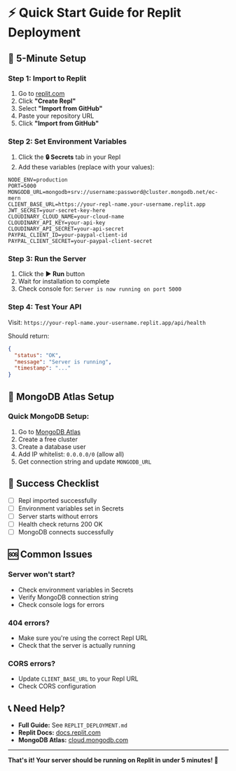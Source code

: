 # ⚡ Quick Start Guide for Replit Deployment

## 🚀 5-Minute Setup

### Step 1: Import to Replit
1. Go to [replit.com](https://replit.com)
2. Click **"Create Repl"**
3. Select **"Import from GitHub"**
4. Paste your repository URL
5. Click **"Import from GitHub"**

### Step 2: Set Environment Variables
1. Click the **🔒 Secrets** tab in your Repl
2. Add these variables (replace with your values):

```
NODE_ENV=production
PORT=5000
MONGODB_URL=mongodb+srv://username:password@cluster.mongodb.net/ec-mern
CLIENT_BASE_URL=https://your-repl-name.your-username.replit.app
JWT_SECRET=your-secret-key-here
CLOUDINARY_CLOUD_NAME=your-cloud-name
CLOUDINARY_API_KEY=your-api-key
CLOUDINARY_API_SECRET=your-api-secret
PAYPAL_CLIENT_ID=your-paypal-client-id
PAYPAL_CLIENT_SECRET=your-paypal-client-secret
```

### Step 3: Run the Server
1. Click the **▶️ Run** button
2. Wait for installation to complete
3. Check console for: `Server is now running on port 5000`

### Step 4: Test Your API
Visit: `https://your-repl-name.your-username.replit.app/api/health`

Should return:
```json
{
  "status": "OK",
  "message": "Server is running",
  "timestamp": "..."
}
```

## 🔧 MongoDB Atlas Setup

### Quick MongoDB Setup:
1. Go to [MongoDB Atlas](https://cloud.mongodb.com)
2. Create a free cluster
3. Create a database user
4. Add IP whitelist: `0.0.0.0/0` (allow all)
5. Get connection string and update `MONGODB_URL`

## 🎯 Success Checklist

- [ ] Repl imported successfully
- [ ] Environment variables set in Secrets
- [ ] Server starts without errors
- [ ] Health check returns 200 OK
- [ ] MongoDB connects successfully

## 🆘 Common Issues

### Server won't start?
- Check environment variables in Secrets
- Verify MongoDB connection string
- Check console logs for errors

### 404 errors?
- Make sure you're using the correct Repl URL
- Check that the server is actually running

### CORS errors?
- Update `CLIENT_BASE_URL` to your Repl URL
- Check CORS configuration

## 📞 Need Help?

- **Full Guide:** See `REPLIT_DEPLOYMENT.md`
- **Replit Docs:** [docs.replit.com](https://docs.replit.com)
- **MongoDB Atlas:** [cloud.mongodb.com](https://cloud.mongodb.com)

---

**That's it! Your server should be running on Replit in under 5 minutes! 🎉**
